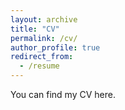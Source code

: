 ```yaml
---
layout: archive
title: "CV"
permalink: /cv/
author_profile: true
redirect_from:
  - /resume
---
```


You can find my CV here.

